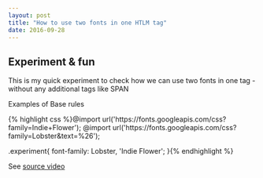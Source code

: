 ```yaml
---
layout: post
title: "How to use two fonts in one HTLM tag"
date: 2016-09-28
---
```


<link rel="stylesheet" type="text/css" href="/css/two-fonts-experiment.css">


<h2 class="experiment">Experiment & fun</h2>

<p>This is my quick experiment to check how we can use two fonts in one tag - without any additional tags like SPAN</p>

<div class="example">
	<p class="example-header">Examples of Base rules</p>
	<div class="example-body">
{% highlight css %}@import url('https://fonts.googleapis.com/css?family=Indie+Flower');
@import url('https://fonts.googleapis.com/css?family=Lobster&text=%26');


.experiment{
	font-family: Lobster, 'Indie Flower';
}{% endhighlight %}
	</div>
</div>


See <a target="_blank" href="https://vimeo.com/101718785">source video</a>

